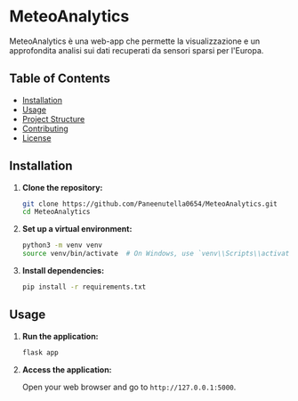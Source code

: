 # MeteoAnalytics

MeteoAnalytics è una web-app che permette la visualizzazione e un approfondita analisi sui dati recuperati da sensori sparsi per l'Europa.

## Table of Contents

- [Installation](#installation)
- [Usage](#usage)
- [Project Structure](#project-structure)
- [Contributing](#contributing)
- [License](#license)

## Installation

1. **Clone the repository:**

    ```bash
    git clone https://github.com/Paneenutella0654/MeteoAnalytics.git
    cd MeteoAnalytics
    ```

2. **Set up a virtual environment:**

    ```bash
    python3 -m venv venv
    source venv/bin/activate  # On Windows, use `venv\\Scripts\\activate`
    ```

3. **Install dependencies:**

    ```bash
    pip install -r requirements.txt
    ```


## Usage

1. **Run the application:**

    ```bash
    flask app
    ```

2. **Access the application:**

    Open your web browser and go to `http://127.0.0.1:5000`.
